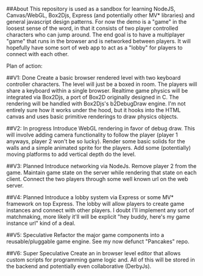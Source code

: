 ##About
This repository is used as a sandbox for learning NodeJS, Canvas/WebGL, Box2Djs, Express (and potentially other MV* libraries) and general javascript design patterns.  For now the demo is a "game" in the loosest sense of the word, in that it consists of two player controlled characters who can jump around.  The end goal is to have a multiplayer "game" that runs in the browser and is networked between players.  It will hopefully have some sort of web app to act as a "lobby" for players to connect with each other.

Plan of action:

##V1: Done
Create a basic browser rendered level with two keyboard controller characters.  The level will just be a boxed in room.  The players will share a keyboard within a single browser.  Realtime game physics will be integrated via Box2Djs, a port of Box2D originally designed in C.  The rendering will be handled with Box2Djs's b2DebugDraw engine.  I'm not entirely sure how it works under the hood, but it hooks into the HTML canvas and uses basic primitive renderings to draw physics objects.

##V2: In progress
Introduce WebGL rendering in favor of debug draw.  This will involve adding camera functionality to follow the player (player 1 anyways, player 2 won't be so lucky). Render some basic solids for the walls and a simple animated sprite for the players.  Add some (potentially) moving platforms to add vertical depth do the level.

##V3: Planned
Introduce networking via NodeJs.  Remove player 2 from the game.  Maintain game state on the server while rendering that state on each client.  Connect the two players through some well known url on the web server.

##V4: Planned
Introduce a lobby system via Express or some MV* framework on top Express.  The lobby will allow players to create game instances and connect with other players.  I doubt I'll implement any sort of matchmaking, more likely it'll will be explicit "hey buddy, here's my game instance url" kind of a deal.

##V5: Speculative
Refactor the major game components into a reusable/pluggable game engine. See my now defunct "Pancakes" repo.

##V6: Super Speculative
Create an in browser level editor that allows custom scripts for programming game logic and.  All of this will be stored in the backend and potentially even collaborative (DerbyJs).
